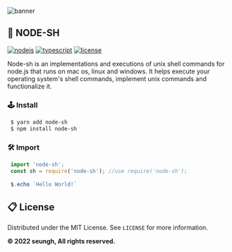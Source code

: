 ![banner](https://user-images.githubusercontent.com/41784860/168438812-90eed635-2fe3-477e-8a25-6527036bffce.png)

## 🎉 NODE-SH
[![nodejs](https://img.shields.io/badge/NodeJS-339933?style=for-the-badge&logo=Node.js&logoColor=fff)](https://nodejs.org/)
[![typescript](https://img.shields.io/badge/TypeScript-3178C6?style=for-the-badge&logo=TypeScript&logoColor=fff)](https://www.typescriptlang.org/)
[![license](https://img.shields.io/badge/license-MIT-9999FF?style=for-the-badge)](/LICENSE)

Node-sh is an implementations and executions of unix shell commands for node.js that runs on mac os, linux and windows.
It helps execute your operating system's shell commands, implement unix commands and functionalize it.

### 🕹 Install
```bash
 $ yarn add node-sh
 $ npm install node-sh
```
### 🛠️ Import
```typescript
 import 'node-sh';
 const sh = require('node-sh'); //use require('node-sh');
 
 $.echo `Hello World!`
```


## 📋 License
Distributed under the MIT License. See ```LICENSE``` for more information.

**© 2022 seungh, All rights reserved.**
